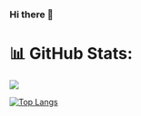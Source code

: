 ### Hi there 👋

# 📊 GitHub Stats:
![](https://github-readme-stats.vercel.app/api?username=elchin-jafar&show_icons=true&theme=radical)

[![Top Langs](https://github-readme-stats.vercel.app/api/top-langs/?username=elchin-jafar&layout=donut)](https://github.com/elchin-jafar/github-readme-stats)
